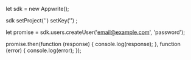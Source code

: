 let sdk = new Appwrite();

sdk
    setProject('')
    setKey('')
;

let promise = sdk.users.createUser('email@example.com', 'password');

promise.then(function (response) {
    console.log(response);
}, function (error) {
    console.log(error);
});